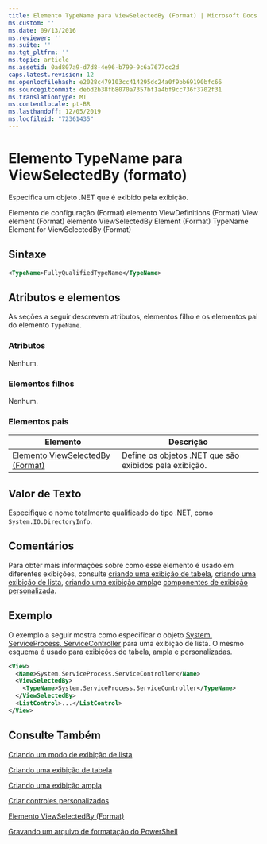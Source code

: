 ```yaml
---
title: Elemento TypeName para ViewSelectedBy (Format) | Microsoft Docs
ms.custom: ''
ms.date: 09/13/2016
ms.reviewer: ''
ms.suite: ''
ms.tgt_pltfrm: ''
ms.topic: article
ms.assetid: 0ad807a9-d7d8-4e96-b799-9c6a7677cc2d
caps.latest.revision: 12
ms.openlocfilehash: e2028c479103cc414295dc24a0f9bb69190bfc66
ms.sourcegitcommit: debd2b38fb8070a7357bf1a4bf9cc736f3702f31
ms.translationtype: MT
ms.contentlocale: pt-BR
ms.lasthandoff: 12/05/2019
ms.locfileid: "72361435"
---
```

# <a name="typename-element-for-viewselectedby-format"></a>Elemento TypeName para ViewSelectedBy (formato)

Especifica um objeto .NET que é exibido pela exibição.

Elemento de configuração (Format) elemento ViewDefinitions (Format) View element (Format) elemento ViewSelectedBy Element (Format) TypeName Element for ViewSelectedBy (Format)

## <a name="syntax"></a>Sintaxe

```xml
<TypeName>FullyQualifiedTypeName</TypeName>
```

## <a name="attributes-and-elements"></a>Atributos e elementos

As seções a seguir descrevem atributos, elementos filho e os elementos pai do elemento `TypeName`.

### <a name="attributes"></a>Atributos

Nenhum.

### <a name="child-elements"></a>Elementos filhos

Nenhum.

### <a name="parent-elements"></a>Elementos pais

|Elemento|Descrição|
|-------------|-----------------|
|[Elemento ViewSelectedBy (Format)](./viewselectedby-element-format.md)|Define os objetos .NET que são exibidos pela exibição.|

## <a name="text-value"></a>Valor de Texto

Especifique o nome totalmente qualificado do tipo .NET, como `System.IO.DirectoryInfo`.

## <a name="remarks"></a>Comentários

Para obter mais informações sobre como esse elemento é usado em diferentes exibições, consulte [criando uma exibição de tabela](./creating-a-table-view.md), [criando uma exibição de lista](./creating-a-list-view.md), [criando uma exibição ampla](./creating-a-wide-view.md)e [componentes de exibição personalizada](./creating-custom-controls.md).

## <a name="example"></a>Exemplo

O exemplo a seguir mostra como especificar o objeto [System. ServiceProcess. ServiceController](/dotnet/api/System.ServiceProcess.ServiceController) para uma exibição de lista. O mesmo esquema é usado para exibições de tabela, ampla e personalizadas.

```xml
<View>
  <Name>System.ServiceProcess.ServiceController</Name>
  <ViewSelectedBy>
    <TypeName>System.ServiceProcess.ServiceController</TypeName>
  </ViewSelectedBy>
  <ListControl>...</ListControl>
</View>
```

## <a name="see-also"></a>Consulte Também

[Criando um modo de exibição de lista](./creating-a-list-view.md)

[Criando uma exibição de tabela](./creating-a-table-view.md)

[Criando uma exibição ampla](./creating-a-wide-view.md)

[Criar controles personalizados](./creating-custom-controls.md)

[Elemento ViewSelectedBy (Format)](./viewselectedby-element-format.md)

[Gravando um arquivo de formatação do PowerShell](./writing-a-powershell-formatting-file.md)
